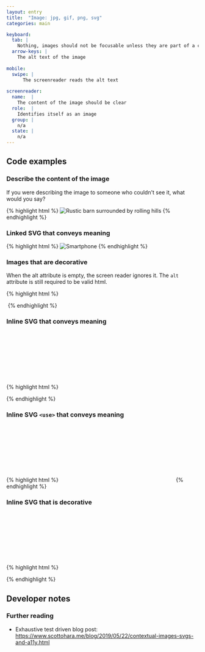 ```yaml
---
layout: entry
title:  "Image: jpg, gif, png, svg"
categories: main

keyboard:
  tab: |
    Nothing, images should not be focusable unless they are part of a control
  arrow-keys: |
    The alt text of the image
      
mobile:
  swipe: |
      The screenreader reads the alt text
      
screenreader:
  name:  |
    The content of the image should be clear
  role:  |
    Identifies itself as an image
  group: |
    n/a
  state: |
    n/a      
---
```


## Code examples

### Describe the content of the image
If you were describing the image to someone who couldn't see it, what would you say?

{% highlight html %}
<img src="/farm.jpg" 
     alt="Rustic barn surrounded by rolling hills">
{% endhighlight %}

### Linked SVG that conveys meaning

{% highlight html %}
<img src="/smartphone.svg" 
     role="img"
     alt="Smartphone">
{% endhighlight %}

### Images that are decorative
When the alt attribute is empty, the screen reader ignores it. The `alt` attribute is still required to be valid html.

{% highlight html %}
<img src="/smartphone.png" alt="">

<img src="/smartphone.png" alt>
{% endhighlight %}

### Inline SVG that conveys meaning
{% highlight html %}
<svg role="img" focusable="false">
  <title>Accessible Name</title>
  <use xlink:href="#svg-id" aria-hidden="true" />
  <!-- if not using <use> then the child elements 
       of the inline SVG would go here -->
</svg>
{% endhighlight %}

### Inline SVG `<use>` that conveys meaning
{% highlight html %}
<svg role="img" aria-label="Name" focusable="false">
  <use xlink:href="#..." aria-hidden="true"></use>
</svg>
{% endhighlight %}


### Inline SVG that is decorative
{% highlight html %}
<svg aria-hidden="true" focusable="false">
  <!-- ... --> 
</svg>
{% endhighlight %}

## Developer notes

### Further reading
- Exhaustive test driven blog post: https://www.scottohara.me/blog/2019/05/22/contextual-images-svgs-and-a11y.html
